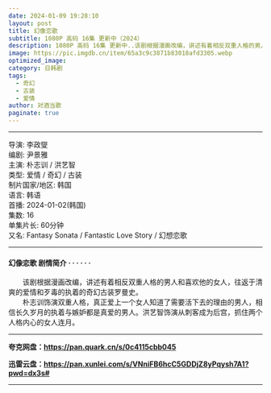 ```yaml
---
date: 2024-01-09 19:28:10
layout: post
title: 幻像恋歌
subtitle: 1080P 高码 16集 更新中（2024）
description: 1080P 高码 16集 更新中..该剧根据漫画改编，讲述有着相反双重人格的男人和喜欢他的女人，往返于清爽的爱情和歹毒的执着的奇幻古装罗曼史...
image: https://pic.imgdb.cn/item/65a3c9c3871b83018afd3305.webp
optimized_image: 
category: 日韩剧
tags:
  - 奇幻
  - 古装
  - 爱情
author: 对酒当歌
paginate: true
---
```

---

导演: 李政燮  
编剧: 尹景雅  
主演: 朴志训 / 洪艺智  
类型: 爱情 / 奇幻 / 古装  
制片国家/地区: 韩国  
语言: 韩语  
首播: 2024-01-02(韩国)  
集数: 16  
单集片长: 60分钟  
又名: Fantasy Sonata / Fantastic Love Story / 幻想恋歌  

---

#### 幻像恋歌 剧情简介 · · · · · ·

　　该剧根据漫画改编，讲述有着相反双重人格的男人和喜欢他的女人，往返于清爽的爱情和歹毒的执着的奇幻古装罗曼史。  
　　朴志训饰演双重人格，真正爱上一个女人知道了需要活下去的理由的男人，相信长久岁月的执着与嫉妒都是真爱的男人。洪艺智饰演从刺客成为后宫，抓住两个人格内心的女人连月。

---

**夸克网盘：<https://pan.quark.cn/s/0c4115cbb045>**

**迅雷云盘：<https://pan.xunlei.com/s/VNniFB6hcC5GDDjZ8yPqysh7A1?pwd=dx3s#>**

---
